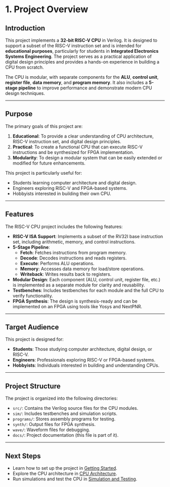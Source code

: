 # 1. Project Overview

## Introduction
This project implements a **32-bit RISC-V CPU** in Verilog. It is designed to support a subset of the RISC-V instruction set and is intended for **educational purposes**, particularly for students in **Integrated Electronics Systems Engineering**. The project serves as a practical application of digital design principles and provides a hands-on experience in building a CPU from scratch.

The CPU is modular, with separate components for the **ALU**, **control unit**, **register file**, **data memory**, and **program memory**. It also includes a **5-stage pipeline** to improve performance and demonstrate modern CPU design techniques.

---

## Purpose
The primary goals of this project are:
1. **Educational**: To provide a clear understanding of CPU architecture, RISC-V instruction set, and digital design principles.
2. **Practical**: To create a functional CPU that can execute RISC-V instructions and be synthesized for FPGA implementation.
3. **Modularity**: To design a modular system that can be easily extended or modified for future enhancements.

This project is particularly useful for:
- Students learning computer architecture and digital design.
- Engineers exploring RISC-V and FPGA-based systems.
- Hobbyists interested in building their own CPU.

---

## Features
The RISC-V CPU project includes the following features:
- **RISC-V ISA Support**: Implements a subset of the RV32I base instruction set, including arithmetic, memory, and control instructions.
- **5-Stage Pipeline**: 
  - **Fetch**: Fetches instructions from program memory.
  - **Decode**: Decodes instructions and reads registers.
  - **Execute**: Performs ALU operations.
  - **Memory**: Accesses data memory for load/store operations.
  - **Writeback**: Writes results back to registers.
- **Modular Design**: Each component (ALU, control unit, register file, etc.) is implemented as a separate module for clarity and reusability.
- **Testbenches**: Includes testbenches for each module and the full CPU to verify functionality.
- **FPGA Synthesis**: The design is synthesis-ready and can be implemented on an FPGA using tools like Yosys and NextPNR.

---

## Target Audience
This project is designed for:
- **Students**: Those studying computer architecture, digital design, or RISC-V.
- **Engineers**: Professionals exploring RISC-V or FPGA-based systems.
- **Hobbyists**: Individuals interested in building and understanding CPUs.

---

## Project Structure
The project is organized into the following directories:
- `src/`: Contains the Verilog source files for the CPU modules.
- `sim/`: Includes testbenches and simulation scripts.
- `programs/`: Stores assembly programs for testing.
- `synth/`: Output files for FPGA synthesis.
- `wave/`: Waveform files for debugging.
- `docs/`: Project documentation (this file is part of it).

---

## Next Steps
- Learn how to set up the project in [Getting Started](2_getting_started.md).
- Explore the CPU architecture in [CPU Architecture](3_cpu_architecture.md).
- Run simulations and test the CPU in [Simulation and Testing](5_simulation_testing.md).